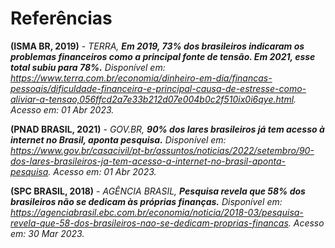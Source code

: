 # Referências

**(ISMA BR, 2019)** - _TERRA, **Em 2019, 73% dos brasileiros indicaram os problemas financeiros como a principal fonte de tensão. Em 2021, esse total subiu para 78%.** Disponível em:
<https://www.terra.com.br/economia/dinheiro-em-dia/financas-pessoais/dificuldade-financeira-e-principal-causa-de-estresse-como-aliviar-a-tensao,056ffcd2a7e33b212d07e004b0c2f510ix0i6qye.html>. Acesso em: 01 Abr 2023._

**(PNAD BRASIL, 2021)** - _GOV.BR, **90% dos lares brasileiros já tem acesso à internet no Brasil, aponta pesquisa.** Disponível em: <https://www.gov.br/casacivil/pt-br/assuntos/noticias/2022/setembro/90-dos-lares-brasileiros-ja-tem-acesso-a-internet-no-brasil-aponta-pesquisa>. Acesso em: 01 Abr 2023._

**(SPC BRASIL, 2018)** - _AGÊNCIA BRASIL, **Pesquisa revela que 58% dos brasileiros não se dedicam às próprias finanças.** Disponível em: <https://agenciabrasil.ebc.com.br/economia/noticia/2018-03/pesquisa-revela-que-58-dos-brasileiros-nao-se-dedicam-proprias-financas>. Acesso em: 30 Mar 2023._